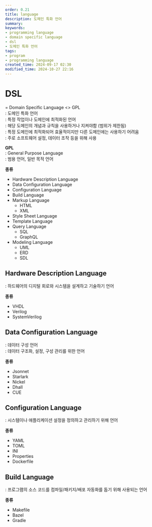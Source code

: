 ```yaml
---
order: 0.21
title: language
description: 도메인 특화 언어 
summary:
keywords:
- programming language
- domain specific language
- dsl
- 도메인 특화 언어 
tags:
- program
- programming language
created_time: 2024-09-17 02:30
modified_time: 2024-10-27 22:16
---
```


# DSL
= Domain Specific Language <> GPL  
: 도메인 특화 언어  
: 특정 작업이나 도메인에 최적화된 언어  
: 해당 도메인의 개념과 규칙을 사용하거나 지켜야함 (범위가 제한됨)  
: 특정 도메인에 최적화되어 효율적이지만 다른 도메인에는 사용하기 어려움  
: 주로 소프트웨어 설정, 데이터 조작 등을 위해 사용  

**GPL**  
: General Purpose Language  
: 범용 언어, 일반 목적 언어  


**종류**
- Hardware Description Language
- Data Configuration Language
- Configuration Language
- Build Language
- Markup Language
  - HTML
  - XML
- Style Sheet Language
- Template Language
- Query Language
  - SQL
  - GraphQL
- Modeling Language
  - UML
  - ERD
  - SDL 

  

## Hardware Description Language
: 하드웨어의 디지털 회로와 시스템을 설계하고 기술하기 언어  

**종류**
- VHDL
- Verilog
- SystemVerilog



## Data Configuration Language
: 데이터 구성 언어  
: 데이터 구조화, 설정, 구성 관리를 위한 언어

**종류**
- Jsonnet
- Starlark
- Nickel
- Dhall
- CUE



## Configuration Language
: 시스템이나 애플리케이션 설정을 정의하고 관리하기 위해 언어  

**종류**
- YAML
- TOML
- INI
- Properties
- Dockerfile



## Build Language
: 프로그램의 소스 코드를 컴파일/패키지/배포 자동화를 돕기 위해 사용되는 언어

**종류**
- Makefile
- Bazel
- Gradle